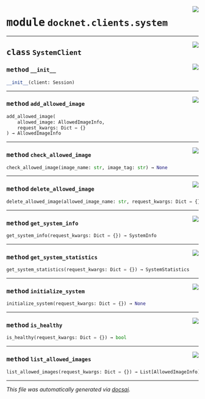<!-- markdownlint-disable -->

<a href="https://github.com/khulnasoft/docknet/blob/main/backend/src/docknet/clients/system.py#L0"><img align="right" style="float:right;" src="https://img.shields.io/badge/-source-cccccc?style=flat-square"></a>

# <kbd>module</kbd> `docknet.clients.system`






---

<a href="https://github.com/khulnasoft/docknet/blob/main/backend/src/docknet/clients/system.py#L11"><img align="right" style="float:right;" src="https://img.shields.io/badge/-source-cccccc?style=flat-square"></a>

## <kbd>class</kbd> `SystemClient`




<a href="https://github.com/khulnasoft/docknet/blob/main/backend/src/docknet/clients/system.py#L12"><img align="right" style="float:right;" src="https://img.shields.io/badge/-source-cccccc?style=flat-square"></a>

### <kbd>method</kbd> `__init__`

```python
__init__(client: Session)
```








---

<a href="https://github.com/khulnasoft/docknet/blob/main/backend/src/docknet/clients/system.py#L39"><img align="right" style="float:right;" src="https://img.shields.io/badge/-source-cccccc?style=flat-square"></a>

### <kbd>method</kbd> `add_allowed_image`

```python
add_allowed_image(
    allowed_image: AllowedImageInfo,
    request_kwargs: Dict = {}
) → AllowedImageInfo
```





---

<a href="https://github.com/khulnasoft/docknet/blob/main/backend/src/docknet/clients/system.py#L60"><img align="right" style="float:right;" src="https://img.shields.io/badge/-source-cccccc?style=flat-square"></a>

### <kbd>method</kbd> `check_allowed_image`

```python
check_allowed_image(image_name: str, image_tag: str) → None
```





---

<a href="https://github.com/khulnasoft/docknet/blob/main/backend/src/docknet/clients/system.py#L50"><img align="right" style="float:right;" src="https://img.shields.io/badge/-source-cccccc?style=flat-square"></a>

### <kbd>method</kbd> `delete_allowed_image`

```python
delete_allowed_image(allowed_image_name: str, request_kwargs: Dict = {}) → None
```





---

<a href="https://github.com/khulnasoft/docknet/blob/main/backend/src/docknet/clients/system.py#L15"><img align="right" style="float:right;" src="https://img.shields.io/badge/-source-cccccc?style=flat-square"></a>

### <kbd>method</kbd> `get_system_info`

```python
get_system_info(request_kwargs: Dict = {}) → SystemInfo
```





---

<a href="https://github.com/khulnasoft/docknet/blob/main/backend/src/docknet/clients/system.py#L25"><img align="right" style="float:right;" src="https://img.shields.io/badge/-source-cccccc?style=flat-square"></a>

### <kbd>method</kbd> `get_system_statistics`

```python
get_system_statistics(request_kwargs: Dict = {}) → SystemStatistics
```





---

<a href="https://github.com/khulnasoft/docknet/blob/main/backend/src/docknet/clients/system.py#L30"><img align="right" style="float:right;" src="https://img.shields.io/badge/-source-cccccc?style=flat-square"></a>

### <kbd>method</kbd> `initialize_system`

```python
initialize_system(request_kwargs: Dict = {}) → None
```





---

<a href="https://github.com/khulnasoft/docknet/blob/main/backend/src/docknet/clients/system.py#L20"><img align="right" style="float:right;" src="https://img.shields.io/badge/-source-cccccc?style=flat-square"></a>

### <kbd>method</kbd> `is_healthy`

```python
is_healthy(request_kwargs: Dict = {}) → bool
```





---

<a href="https://github.com/khulnasoft/docknet/blob/main/backend/src/docknet/clients/system.py#L34"><img align="right" style="float:right;" src="https://img.shields.io/badge/-source-cccccc?style=flat-square"></a>

### <kbd>method</kbd> `list_allowed_images`

```python
list_allowed_images(request_kwargs: Dict = {}) → List[AllowedImageInfo]
```








---

_This file was automatically generated via [docsai](https://github.com/khulnasoft/docsai)._
